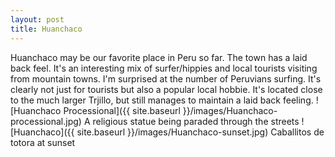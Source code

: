 ```yaml
---
layout: post
title: Huanchaco
---
```


Huanchaco may be our favorite place in Peru so far. The town has a laid back feel. It's an interesting mix of surfer/hippies and local tourists visiting from mountain towns. I'm surprised at the number of Peruvians surfing. It's clearly not just for tourists but also a popular local hobbie. It's located close to the much larger Trjillo, but still manages to maintain a laid back feeling.
![Huanchaco Processional]({{ site.baseurl }}/images/Huanchaco-processional.jpg)
A religious statue being paraded through the streets
![Huanchaco]({{ site.baseurl }}/images/Huanchaco-sunset.jpg)
Caballitos de totora at sunset
